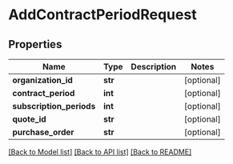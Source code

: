 # AddContractPeriodRequest

## Properties
Name | Type | Description | Notes
------------ | ------------- | ------------- | -------------
**organization_id** | **str** |  | [optional] 
**contract_period** | **int** |  | [optional] 
**subscription_periods** | **int** |  | [optional] 
**quote_id** | **str** |  | [optional] 
**purchase_order** | **str** |  | [optional] 

[[Back to Model list]](../README.md#documentation-for-models) [[Back to API list]](../README.md#documentation-for-api-endpoints) [[Back to README]](../README.md)

